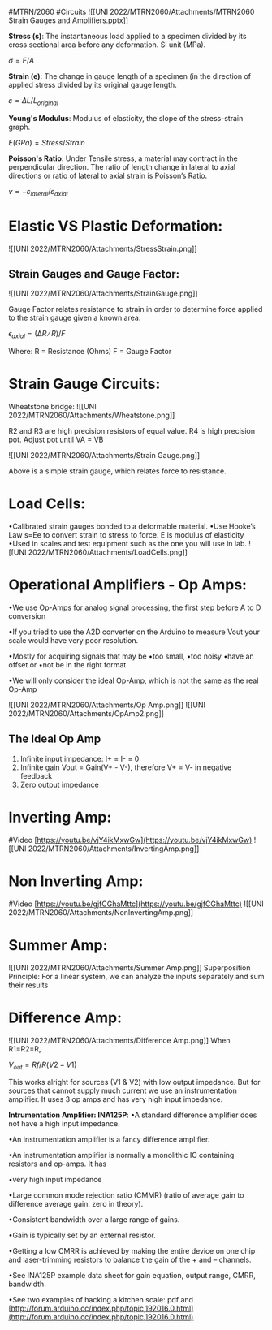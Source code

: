 #MTRN/2060 #Circuits 
![[UNI 2022/MTRN2060/Attachments/MTRN2060 Strain Gauges and Amplifiers.pptx]]

**Stress (s)**: The instantaneous load applied to a specimen divided by its cross sectional area before any deformation. SI unit (MPa).

$σ = F/A$

**Strain (e)**: The change in gauge length of a specimen (in the direction of applied stress divided by its original gauge length.

$ε = ΔL/L_{original}$

**Young's Modulus**: Modulus of elasticity, the slope of the stress-strain graph.

$E(GPa) = Stress/Strain$

**Poisson's Ratio**: Under Tensile stress, a material may contract in the perpendicular direction. The ratio of length change in lateral to axial directions or ratio of lateral to axial strain is Poisson’s Ratio.

$v=-ε_{lateral}/ε_{axial}$

# Elastic VS Plastic Deformation:
![[UNI 2022/MTRN2060/Attachments/StressStrain.png]]

## Strain Gauges and Gauge Factor:
![[UNI 2022/MTRN2060/Attachments/StrainGauge.png]]

Gauge Factor relates resistance to strain in order to determine force applied to the strain gauge given a known area.

$ϵ_{axial}=(∆R∕R)/F$

Where:
R = Resistance (Ohms)
F = Gauge Factor

# Strain Gauge Circuits:
Wheatstone bridge:
![[UNI 2022/MTRN2060/Attachments/Wheatstone.png]]

R2 and R3 are high precision resistors of equal value.
R4 is high precision pot. Adjust pot until VA = VB

![[UNI 2022/MTRN2060/Attachments/Strain Gauge.png]]

Above is a simple strain gauge, which relates force to resistance.

# Load Cells:
•Calibrated strain gauges bonded to a deformable material.
•Use Hooke’s Law s=Ee to convert strain to stress to force. E is modulus of elasticity
•Used in scales and test equipment such as the one you will use in lab.
![[UNI 2022/MTRN2060/Attachments/LoadCells.png]]

# Operational Amplifiers - Op Amps:

•We use Op-Amps for analog signal processing, the first step before A to D conversion

•If you tried to use the A2D converter on the Arduino to measure Vout your scale would have very poor resolution.

•Mostly for acquiring signals that may be
	•too small,
	•too noisy
	•have an offset or
	•not be in the right format

•We will only consider the ideal Op-Amp, which is not the same as the real Op-Amp

![[UNI 2022/MTRN2060/Attachments/Op Amp.png]]
![[UNI 2022/MTRN2060/Attachments/OpAmp2.png]]
## The Ideal Op Amp

1. Infinite input impedance: I+ = I- = 0
2. Infinite gain Vout = Gain(V+ - V-), therefore V+ = V- in negative feedback
3. Zero output impedance

# Inverting Amp: 
#Video 
[https://youtu.be/vjY4ikMxwGw](https://youtu.be/vjY4ikMxwGw)
![[UNI 2022/MTRN2060/Attachments/InvertingAmp.png]]

# Non Inverting Amp:
#Video 
[https://youtu.be/gjfCGhaMttc](https://youtu.be/gjfCGhaMttc)
![[UNI 2022/MTRN2060/Attachments/NonInvertingAmp.png]]

# Summer Amp:
![[UNI 2022/MTRN2060/Attachments/Summer Amp.png]]
Superposition Principle: For a linear system, we can analyze the inputs separately and sum their results

# Difference Amp:
![[UNI 2022/MTRN2060/Attachments/Difference Amp.png]]
When R1=R2=R,

$V_{out}=Rf/R (V2-V1)$

This works alright for sources (V1 & V2) with low output impedance. But for sources that cannot supply much current we use an instrumentation amplifier. It uses 3 op amps and has very high input impedance.

**Intrumentation Amplifier: INA125P**:
•A standard difference amplifier does not have a high input impedance.

•An instrumentation amplifier is a fancy difference amplifier.

•An instrumentation amplifier is normally a monolithic IC containing resistors and op-amps. It has

•very high input impedance

•Large common mode rejection ratio (CMMR) (ratio of average gain to difference average gain. zero in theory).

•Consistent bandwidth over a large range of gains.

•Gain is typically set by an external resistor.

•Getting a low CMRR is achieved by making the entire device on one chip and laser-trimming resistors to balance the gain of the + and – channels.

•See INA125P example data sheet for gain equation, output range, CMRR, bandwidth.

•See two examples of hacking a kitchen scale: pdf and [http://forum.arduino.cc/index.php/topic,192016.0.html](http://forum.arduino.cc/index.php/topic,192016.0.html)